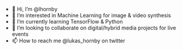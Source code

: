 - 👋 Hi, I’m @lhornby
- 👀 I’m interested in Machine Learning for image & video synthesis
- 🌱 I’m currently learning TensorFlow & Python
- 💞️ I’m looking to collaborate on digital/hybrid media projects for live events
- 📫 How to reach me @lukas_hornby on twitter

<!---
lhornby/lhornby is a ✨ special ✨ repository because its `README.md` (this file) appears on your GitHub profile.
You can click the Preview link to take a look at your changes.
--->
